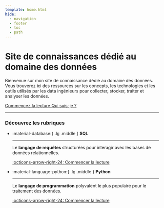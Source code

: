 ```yaml
---
template: home.html
hide:
  - navigation
  - footer
  - toc
  - path
---
```


# Site de connaissances dédié au **domaine des données**

Bienvenue sur mon site de connaissance dédié au domaine des données.  
Vous trouverez ici des ressources sur les concepts, les technologies et les outils utilisés par les data ingénieurs pour collecter, stocker, traiter et analyser les données.

<div class="container-buttons">
<a class="md-button md-button--primary" href='sql/getting-started/intro'>
Commencez la lecture
</a>
<a class="md-button" href='https://www.linkedin.com/in/pierre-rochet'>
Qui suis-je ?
</a>
</div>

---

### Découvrez les rubriques

<div class="grid cards" markdown>

<!-- prettier-ignore-start -->
-   :material-database:{ .lg .middle } __SQL__

    ---

    Le __langage de requêtes__ structurées pour interagir avec les bases de données relationnelles.

    [:octicons-arrow-right-24: Commencer la lecture](sql/getting-started/intro)

-   :material-language-python:{ .lg .middle } __Python__

    ---

    Le __langage de programmation__ polyvalent le plus populaire pour le traitement des données.


    [:octicons-arrow-right-24: Commencer la lecture](#)


<!-- prettier-ignore-end -->

</div>
